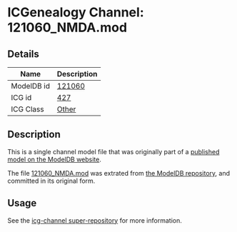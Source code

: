 # ICGenealogy Channel: 121060\_NMDA.mod

## Details

Name | Description
---- | -----------
ModelDB id | [121060](http://senselab.med.yale.edu/ModelDB/ShowModel.cshtml?model=121060)
ICG id | [427](http://icg.neurotheory.ox.ac.uk/channels/other/427)
ICG Class | [Other](http://icg.neurotheory.ox.ac.uk/channels/other)

## Description

This is a single channel model file that was originally part of a [published model on the ModelDB website](http://senselab.med.yale.edu/mModelDB/ShowModel.cshtml?model=121060).

The file [121060\_NMDA.mod](121060_NMDA.mod) was extrated from [the ModelDB repository](http://senselab.med.yale.edu/ModelDB/ShowModel.cshtml?model=121060), and committed in its original form.

## Usage

See the [icg-channel super-repository](https://github.com/icgenealogy/icg-channels) for more information.